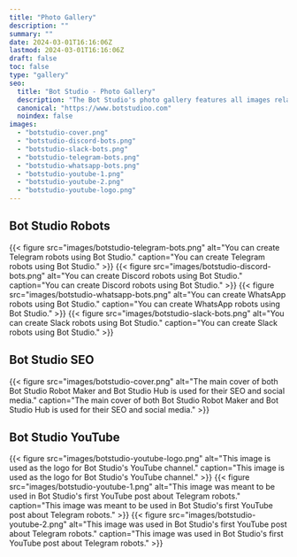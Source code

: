 ```yaml
---
title: "Photo Gallery"
description: ""
summary: ""
date: 2024-03-01T16:16:06Z
lastmod: 2024-03-01T16:16:06Z
draft: false
toc: false
type: "gallery"
seo:
  title: "Bot Studio - Photo Gallery"
  description: "The Bot Studio's photo gallery features all images related to the Bot Studio bot maker and Bot Studio hub. Click here to see our fantastic images!"
  canonical: "https://www.botstudioo.com"
  noindex: false
images:
  - "botstudio-cover.png"
  - "botstudio-discord-bots.png"
  - "botstudio-slack-bots.png"
  - "botstudio-telegram-bots.png"
  - "botstudio-whatsapp-bots.png"
  - "botstudio-youtube-1.png"
  - "botstudio-youtube-2.png"
  - "botstudio-youtube-logo.png"
---
```


## Bot Studio Robots

<div class="container p-0">
  <div class="row row-cols-1 row-cols-md-4 g-3">
    {{< figure
      src="images/botstudio-telegram-bots.png"
      alt="You can create Telegram robots using Bot Studio."
      caption="You can create Telegram robots using Bot Studio."
    >}}
    {{< figure
      src="images/botstudio-discord-bots.png"
      alt="You can create Discord robots using Bot Studio."
      caption="You can create Discord robots using Bot Studio."
    >}}
    {{< figure
      src="images/botstudio-whatsapp-bots.png"
      alt="You can create WhatsApp robots using Bot Studio."
      caption="You can create WhatsApp robots using Bot Studio."
    >}}
    {{< figure
      src="images/botstudio-slack-bots.png"
      alt="You can create Slack robots using Bot Studio."
      caption="You can create Slack robots using Bot Studio."
    >}}
  </div>
</div>

## Bot Studio SEO

<div class="container p-0">
  <div class="row row-cols-1 row-cols-md-4 g-3">
    {{< figure
      src="images/botstudio-cover.png"
      alt="The main cover of both Bot Studio Robot Maker and Bot Studio Hub is used for their SEO and social media."
      caption="The main cover of both Bot Studio Robot Maker and Bot Studio Hub is used for their SEO and social media."
    >}}
  </div>
</div>

## Bot Studio YouTube

<div class="container p-0">
  <div class="row row-cols-1 row-cols-md-4 g-3">
    {{< figure
      src="images/botstudio-youtube-logo.png"
      alt="This image is used as the logo for Bot Studio's YouTube channel."
      caption="This image is used as the logo for Bot Studio's YouTube channel."
    >}}
    {{< figure
      src="images/botstudio-youtube-1.png"
      alt="This image was meant to be used in Bot Studio's first YouTube post about Telegram robots."
      caption="This image was meant to be used in Bot Studio's first YouTube post about Telegram robots."
    >}}
    {{< figure
      src="images/botstudio-youtube-2.png"
      alt="This image was used in Bot Studio's first YouTube post about Telegram robots."
      caption="This image was used in Bot Studio's first YouTube post about Telegram robots."
    >}}
  </div>
</div>
